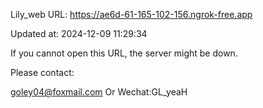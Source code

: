 Lily_web URL: https://ae6d-61-165-102-156.ngrok-free.app

Updated at: 2024-12-09 11:29:34

If you cannot open this URL, the server might be down.

Please contact: 

goley04@foxmail.com Or Wechat:GL_yeaH